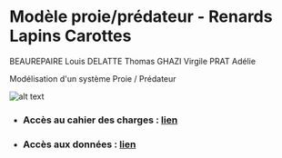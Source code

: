 # Modèle proie/prédateur - Renards Lapins Carottes

BEAUREPAIRE Louis
DELATTE Thomas
GHAZI Virgile
PRAT Adélie


Modélisation d'un système Proie / Prédateur

![alt text](https://data.photofunky.net/output/image/b/a/0/9/ba0992/photofunky.gif "renard")



* ### Accès au cahier des charges : [lien](https://github.com/are-mipiA1A2/lapin-renard-carotte/blob/master/cahier-des-charges.md)


* ### Accès aux données : [lien](https://github.com/are-mipiA1A2/lapin-renard-carotte/blob/master/data.md)
